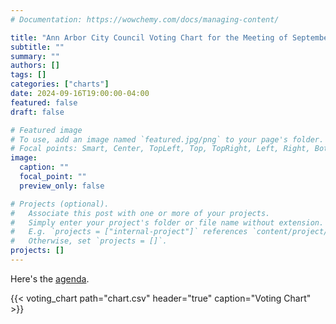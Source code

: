 ```yaml
---
# Documentation: https://wowchemy.com/docs/managing-content/

title: "Ann Arbor City Council Voting Chart for the Meeting of September 16, 2024"
subtitle: ""
summary: ""
authors: []
tags: []
categories: ["charts"]
date: 2024-09-16T19:00:00-04:00
featured: false
draft: false

# Featured image
# To use, add an image named `featured.jpg/png` to your page's folder.
# Focal points: Smart, Center, TopLeft, Top, TopRight, Left, Right, BottomLeft, Bottom, BottomRight.
image:
  caption: ""
  focal_point: ""
  preview_only: false

# Projects (optional).
#   Associate this post with one or more of your projects.
#   Simply enter your project's folder or file name without extension.
#   E.g. `projects = ["internal-project"]` references `content/project/deep-learning/index.md`.
#   Otherwise, set `projects = []`.
projects: []
---
```


Here's the [agenda](http://a2gov.legistar.com/MeetingDetail.aspx?ID=1141282&GUID=23A3240C-85FC-4BBE-B6C0-8F8876E632FC). 

{{< voting_chart path="chart.csv" header="true" caption="Voting Chart" >}}

